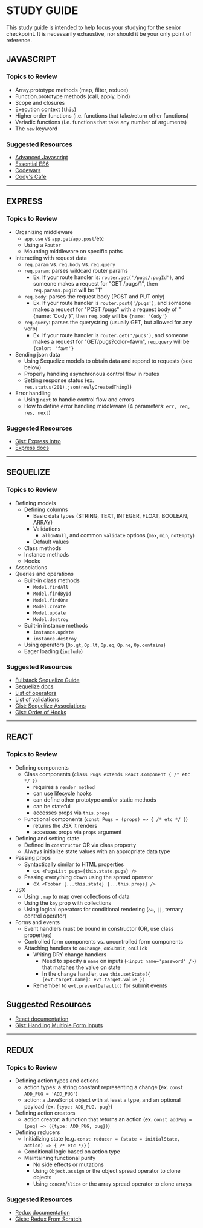 # STUDY GUIDE

This study guide is intended to help focus your studying for the senior checkpoint. It is necessarily exhaustive, nor should it be your only point of reference.

## JAVASCRIPT

### Topics to Review
- Array.prototype methods (map, filter, reduce)
- Function.prototype methods (call, apply, bind)
- Scope and closures
- Execution context (`this`)
- Higher order functions (i.e. functions that take/return other functions)
- Variadic functions (i.e. functions that take any number of arguments)
- The `new` keyword

### Suggested Resources
- [Advanced Javascript](https://learn.fullstackacademy.com/workshop/57a21d1d39616e0300f91dd6/landing)
- [Essential ES6](https://learn.fullstackacademy.com/workshop/5844439180a5560004e6e1c8/landing)
- [Codewars](https://www.codewars.com)
- [Cody's Cafe](https://github.com/FullstackAcademy/codys-cafe)

---

## EXPRESS

### Topics to Review
- Organizing middleware
  - `app.use` vs `app.get`/`app.post`/etc
  - Using a `Router`
  - Mounting middleware on specific paths
- Interacting with request data
  - `req.param` vs. `req.body` vs. `req.query`
  - `req.param`: parses wildcard router params
    - Ex. If your route handler is: `router.get('/pugs/:pugId')`, and someone makes a request for "GET /pugs/1", then `req.params.pugId` will be "1"
  - `req.body`: parses the request body (POST and PUT only)
    - Ex. If your route handler is `router.post('/pugs')`, and someone makes a request for "POST /pugs" with a request body of "{name: 'Cody'}", then `req.body` will be `{name: 'Cody'}`
  - `req.query`: parses the querystring (usually GET, but allowed for any verb)
    - Ex. If your route handler is `router.get('/pugs')`, and someone makes a request for "GET/pugs?color=fawn", `req.query` will be `{color: 'fawn'}`
- Sending json data
  - Using Sequelize models to obtain data and repond to requests (see below)
  - Properly handling asynchronous control flow in routes
  - Setting response status (ex. `res.status(201).json(newlyCreatedThing)`)
- Error handling
  - Using `next` to handle control flow and errors
  - How to define error handling middleware (4 parameters: `err, req, res, next`)

### Suggested Resources
- [Gist: Express Intro](https://gist.github.com/tmkelly28/e00d4e4b8d38b9605706e107741a11e6)
- [Express docs](http://expressjs.com/)

---

## SEQUELIZE

### Topics to Review
- Defining models
  - Defining columns
    - Basic data types (STRING, TEXT, INTEGER, FLOAT, BOOLEAN, ARRAY)
    - Validations
      - `allowNull`, and common `validate` options (`max`, `min`, `notEmpty`)
    - Default values
  - Class methods
  - Instance methods
  - Hooks
- Associations
- Queries and operations
  - Built-in class methods
    - `Model.findAll`
    - `Model.findById`
    - `Model.findOne`
    - `Model.create`
    - `Model.update`
    - `Model.destroy`
  - Built-in instance methods
    - `instance.update`
    - `instance.destroy`
  - Using operators (`Op.gt`, `Op.lt`, `Op.eq`, `Op.ne`, `Op.contains`)
  - Eager loading (`include`)

### Suggested Resources
- [Fullstack Sequelize Guide](https://sequelize-guides.netlify.com/)
- [Sequelize docs](http://docs.sequelizejs.com/)
- [List of operators](http://docs.sequelizejs.com/manual/tutorial/querying.html#operators)
- [List of validations](http://docs.sequelizejs.com/manual/tutorial/models-definition.html#validations)
- [Gist: Sequelize Associations](https://gist.github.com/joedotjs/4a57c5e2037fa15a25fe52131a21ae91)
- [Gist: Order of Hooks](https://gist.github.com/tmkelly28/600ed87dc79f27f06029ee68571f820f)

---

## REACT

### Topics to Review
- Defining components
  - Class components (`class Pugs extends React.Component { /* etc */ }`)
    - requires a `render method`
    - can use lifecycle hooks
    - can define other prototype and/or static methods
    - can be stateful
    - accesses props via `this.props`
  - Functional components (`const Pugs = (props) => { /* etc */ }`)
    - returns the JSX it renders
    - accesses props via `props` argument
- Defining and setting state
  - Defined in `constructor` OR via class property
  - Always initialize state values with an appropriate data type
- Passing props
  - Syntactically similar to HTML properties
    - ex. `<PugsList pugs={this.state.pugs} />`
  - Passing everything down using the spread operator
    - ex. `<Foobar {...this.state} {...this.props} />`
- JSX
  - Using `.map` to map over collections of data
  - Using the `key` prop with collections
  - Using logical operators for conditional rendering (`&&`, `||`, ternary control operator)
- Forms and events
  - Event handlers must be bound in constructor (OR, use class properties)
  - Controlled form components vs. uncontrolled form components
  - Attaching handlers to `onChange`, `onSubmit`, `onClick`
    - Writing DRY change handlers
      - Need to specify a `name` on inputs (`<input name='password' />`) that matches the value on state
      - In the change handler, use `this.setState({ [evt.target.name]: evt.target.value })`
    - Remember to `evt.preventDefault()` for submit events

## Suggested Resources
- [React documentation](https://reactjs.org/docs/hello-world.html)
- [Gist: Handling Multiple Form Inputs](https://gist.github.com/tmkelly28/09f608984cf79d2eee718773f519a4d1)

---

## REDUX

### Topics to Review
- Defining action types and actions
  - action types: a string constant representing a change (ex. `const ADD_PUG = 'ADD_PUG'`)
  - action: a JavaScript object with at least a type, and an optional payload (ex. `{type: ADD_PUG, pug}`)
- Defining action creators
  - action creator: a function that returns an action (ex. `const addPug = (pug) => ({type: ADD_PUG, pug})`)
- Defining reducers
  - Initializing state (e.g. `const reducer = (state = initialState, action) => { /* etc */}` )
  - Conditional logic based on action type
  - Maintaining functional purity
    - No side effects or mutations
    - Using `Object.assign` or the object spread operator to clone objects
    - Using `concat`/`slice` or the array spread operator to clone arrays

### Suggested Resources
- [Redux documentation](https://redux.js.org/)
- [Gists: Redux From Scratch](https://learn.fullstackacademy.com/workshop/5ab51fb58b62ab0004347043/content/5ab6b1b326dbca0004d8b8d1/text)
